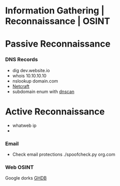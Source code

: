 # Information Gathering | Reconnaissance | OSINT
# Passive Reconnaissance
### DNS Records
- dig dev.website.io
- whois 10.10.10.10
- nslookup domain.com
- [Netcraft](https://searchdns.netcraft.com)
- subdomain enum with [dnscan](https://github.com/rbsec/dnscan)

# Active Reconnaissance
- whatweb ip
-

### Email
- Check email protections ./spoofcheck.py org.com

### Web OSINT
Google dorks [GHDB](https://www.exploit-db.com/google-hacking-database)
